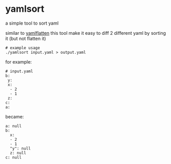 
# yamlsort

a simple tool to sort yaml

similar to [yamlflatten](//github.com/kokizzu/yamlflatten) this tool make it easy to diff 2 different yaml by sorting it (but not flatten it)

```
# example usage
./yamlsort input.yaml > output.yaml
```

for example:
```
# input.yaml
b:
 y:
 x:
  - 2
  - 1
 z:
c:
a:
```

became:
```
a: null
b:
  x:
  - 2
  - 1
  "y": null
  z: null
c: null
```

